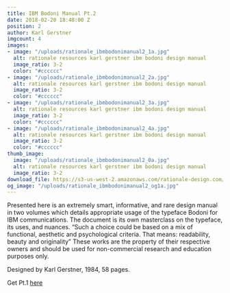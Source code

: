 ```yaml
---
title: IBM Bodoni Manual Pt.2
date: 2018-02-20 18:48:00 Z
position: 2
author: Karl Gerstner
imgcount: 4
images:
- image: "/uploads/rationale_ibmbodonimanual2_1a.jpg"
  alt: rationale resources karl gerstner ibm bodoni design manual
  image_ratio: 3-2
  color: "#cccccc"
- image: "/uploads/rationale_ibmbodonimanual2_2a.jpg"
  alt: rationale resources karl gerstner ibm bodoni design manual
  image_ratio: 3-2
  color: "#cccccc"
- image: "/uploads/rationale_ibmbodonimanual2_3a.jpg"
  alt: rationale resources karl gerstner ibm bodoni design manual
  image_ratio: 3-2
  color: "#cccccc"
- image: "/uploads/rationale_ibmbodonimanual2_4a.jpg"
  alt: rationale resources karl gerstner ibm bodoni design manual
  image_ratio: 3-2
  color: "#cccccc"
thumb_image:
  image: "/uploads/rationale_ibmbodonimanual2_0a.jpg"
  alt: rationale resources karl gerstner ibm bodoni design manual
  image_ratio: 3-2
download_file: https://s3-us-west-2.amazonaws.com/rationale-design.com/resources/files/IBM_Bodoni_Manual_Pt2.pdf
og_image: "/uploads/rationale_ibmbodonimanual2_og1a.jpg"
---
```


Presented here is an extremely smart, informative, and rare design manual in two volumes which details appropriate usage of the typeface Bodoni for IBM communications. The document is its own masterclass on the typeface, its uses, and nuances. “Such a choice could be based on a mix of functional, aesthetic and psychological criteria. That means: readability, beauty and originality” These works are the property of their respective owners and should be used for non-commercial research and education purposes only.

Designed by Karl Gerstner, 1984, 58 pages.

Get Pt.1 [here](http://rationale-design.com/resources/ibm-bodoni-manual-pt1/)